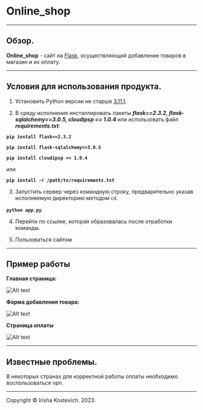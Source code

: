 # Online_shop

____
## Обзор. 
**Online_shop** - сайт на [Flask](https://github.com/pallets/flask), осуществляющий добавление товаров в магазин и их оплату.

____
##  Условия для использования продукта.
1. Установить Python версии не старше [3.11.1](https://www.python.org/downloads/).

2. В среду исполнения инсталлировать пакеты **_flask==2.3.2,
flask-sqlalchemy==3.0.5, cloudipsp == 1.0.4_** или  использовать файл **_requirements.txt_**:

  **`pip install flask==2.3.2`**

  **`pip install flask-sqlalchemy==3.0.5`**

   **`pip install cloudipsp == 1.0.4`**
  
  или 
  
  **`pip install -r /path/to/requirements.txt`**
  
3. Запустить сервер через командную строку, предварительно указав исполняемую директорию методом `cd`.

**```python app.py```**.

4. Перейти по ссылке, которая образовалась после отработки команды.

5. Пользоваться сайтом
  
____
## Пример работы
**Главная страница:**

![Alt text](image.png)

**Форма добавления товара:**

![Alt text](image-1.png)

**Страница оплаты**

![Alt text](image-2.png)

____
## Известные проблемы.

В некоторых странах для корректной работы оплаты необходимо воспользоваться vpn.

____
Copyright © Irisha Kostevich. 2023.
